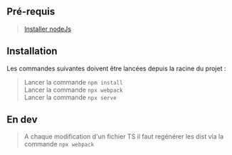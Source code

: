 ## Pré-requis

> [Installer nodeJs](https://nodejs.org/)<br/>

## Installation

Les commandes suivantes doivent être lancées depuis la racine du projet : <br/>

> Lancer la commande `npm install`<br/>
> Lancer la commande `npx webpack`<br/>
> Lancer la commande `npx serve`

## En dev

> A chaque modification d'un fichier TS il faut regénérer les dist via la commande `npx webpack`